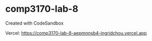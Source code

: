 # comp3170-lab-8
Created with CodeSandbox

Vercel:
https://comp3170-lab-8-aepmnnsb4-ingridchou.vercel.app
